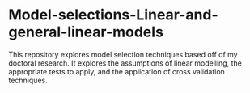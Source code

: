 # Model-selections-Linear-and-general-linear-models
This repository explores model selection techniques based off of my doctoral research. It explores the assumptions of linear modelling, the appropriate tests to apply, and the application of cross validation techniques.

